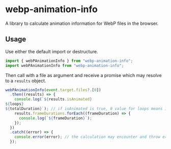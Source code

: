# webp-animation-info

A library to calculate animation information for WebP files in the browser.

## Usage

Use either the default import or destructure.

```typescript
import { webPAnimationInfo } from "webp-animation-info";
import webPAnimationInfo from "webp-animation-info";
```

Then call with a file as argument and receive a promise which may resolve to a `results` object.

```typescript
webPAnimationInfo(event.target.files?.[0])
  .then((results) => {
    console.log(`${results.isAnimated}
${loops}
${totalDuration}`); // if isAnimated is true, 0 value for loops means infinite loops
    results.frameDurations.forEach((frameDuration) => {
      console.log(`${frameDuration}`);
    });
  })
  .catch((error) => {
    console.error(error); // the calculation may encounter and throw errors
  });
```
